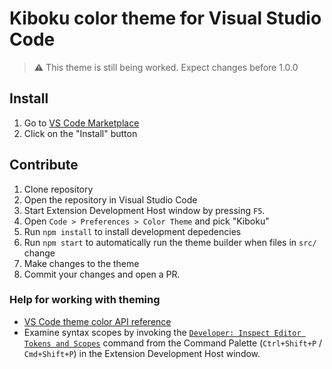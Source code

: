 # Kiboku color theme for Visual Studio Code

> :warning: This theme is still being worked. Expect changes before 1.0.0

## Install

1. Go to [VS Code Marketplace](https://marketplace.visualstudio.com/items?itemName=mskri.kiboku-vscode-theme)
2. Click on the "Install" button

## Contribute

1. Clone repository
2. Open the repository in Visual Studio Code
3. Start Extension Development Host window by pressing `F5`.
3. Open `Code > Preferences > Color Theme` and pick "Kiboku"
4. Run `npm install` to install development depedencies
5. Run `npm start` to automatically run the theme builder when files in `src/` change
4. Make changes to the theme
5. Commit your changes and open a PR.

### Help for working with theming

- [VS Code theme color API reference](https://code.visualstudio.com/api/references/theme-color)
- Examine syntax scopes by invoking the [`Developer: Inspect Editor Tokens and Scopes`](https://code.visualstudio.com/api/language-extensions/syntax-highlight-guide#scope-inspector) command from the Command Palette (`Ctrl+Shift+P` / `Cmd+Shift+P`) in the Extension Development Host window.
